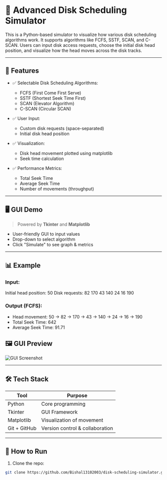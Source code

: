 # 💽 Advanced Disk Scheduling Simulator

This is a Python-based simulator to visualize how various disk scheduling algorithms work. It supports algorithms like FCFS, SSTF, SCAN, and C-SCAN. Users can input disk access requests, choose the initial disk head position, and visualize how the head moves across the disk tracks.

---

## 📌 Features

- ✅ Selectable Disk Scheduling Algorithms:
  - FCFS (First Come First Serve)
  - SSTF (Shortest Seek Time First)
  - SCAN (Elevator Algorithm)
  - C-SCAN (Circular SCAN)

- ✅ User Input:
  - Custom disk requests (space-separated)
  - Initial disk head position

- ✅ Visualization:
  - Disk head movement plotted using matplotlib
  - Seek time calculation

- ✅ Performance Metrics:
  - Total Seek Time
  - Average Seek Time
  - Number of movements (throughput)

---

## 🖥️ GUI Demo

> Powered by **Tkinter** and **Matplotlib**

- User-friendly GUI to input values
- Drop-down to select algorithm
- Click "Simulate" to see graph & metrics

---

## 📊 Example

### Input:
Initial head position: 50
Disk requests: 82 170 43 140 24 16 190


### Output (FCFS):
- Head movement: 50 → 82 → 170 → 43 → 140 → 24 → 16 → 190
- Total Seek Time: 642
- Average Seek Time: 91.71

## 🖼️ GUI Preview

![GUI Screenshot](screenshots/gui_preview.jpg)


---

## 🛠️ Tech Stack

| Tool         | Purpose                      |
|--------------|------------------------------|
| Python       | Core programming             |
| Tkinter      | GUI Framework                |
| Matplotlib   | Visualization of movement    |
| Git + GitHub | Version control & collaboration |

---

## 🚀 How to Run

1. Clone the repo:
```bash
git clone https://github.com/Bishal13102003/disk-scheduling-simulator.git
